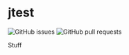 # jtest

![GitHub issues](https://img.shields.io/github/issues/jshvrsn/jtest.svg)
![GitHub pull requests](https://img.shields.io/github/issues-pr/jshvrsn/jtest.svg)

Stuff

